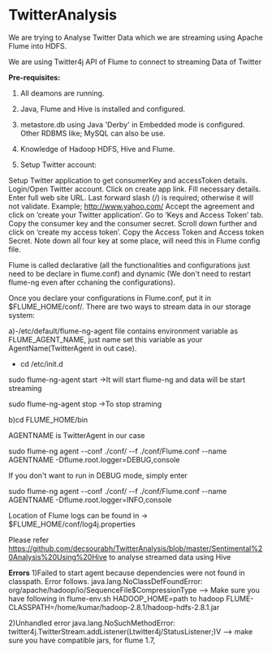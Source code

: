 # TwitterAnalysis

We are trying to Analyse Twitter Data which we are streaming using Apache Flume into HDFS.

We are using Twitter4j API of Flume to connect to streaming Data of Twitter


**Pre-requisites:**

1. All deamons are running.
2. Java, Flume and Hive is installed and configured.
3. metastore.db using Java 'Derby' in Embedded mode is configured. Other RDBMS like; MySQL can also be use.
4. Knowledge of Hadoop HDFS, Hive and Flume.


1. Setup Twitter account:

Setup Twitter application to get consumerKey and accessToken details.
Login/Open Twitter account.
Click on create app link.
Fill necessary details.
Enter full web site URL. Last forward slash (/) is required; otherwise it will not validate. Example; http://www.yahoo.com/
Accept the agreement and click on ‘create your Twitter application’.
Go to ‘Keys and Access Token’ tab.
Copy the consumer key and the consumer secret.
Scroll down further and click on ‘create my access token’.
Copy the Access Token and Access token Secret.
Note down all four key at some place, will need this in Flume config file.


Flume is called declarative (all the functionalities and configurations just need to be declare in flume.conf) and dynamic (We don't need to restart flume-ng even after cchaning the configurations).

Once you declare your configurations in Flume.conf, put it in $FLUME_HOME/conf/. There are two ways to stream data in our storage system:

a)-/etc/default/flume-ng-agent file contains environment variable as FLUME_AGENT_NAME, just name set this variable as your AgentName(TwitterAgent in out case).

- cd /etc/init.d

sudo flume-ng-agent start  ->It will start flume-ng and data will be start streaming

sudo flume-ng-agent stop   ->To stop straming

b)cd FLUME_HOME/bin

AGENTNAME is TwitterAgent in our case

sudo flume-ng agent --conf ./conf/ --f ./conf/Flume.conf --name AGENTNAME -Dflume.root.logger=DEBUG,console 

If you don't want to run in DEBUG mode, simply enter 

sudo flume-ng agent --conf ./conf/ --f ./conf/Flume.conf --name AGENTNAME -Dflume.root.logger=INFO,console


Location of Flume logs can be found in -> $FLUME_HOME/conf/log4j.properties


Please refer https://github.com/decsourabh/TwitterAnalysis/blob/master/Sentimental%20Analysis%20Using%20Hive to analyse streamed data using Hive






**Errors**
1)Failed to start agent because dependencies were not found in classpath. Error follows.
java.lang.NoClassDefFoundError: org/apache/hadoop/io/SequenceFile$CompressionType
 --> Make sure you have following in flume-env.sh
     HADOOP_HOME=path to hadoop
     FLUME-CLASSPATH=/home/kumar/hadoop-2.8.1/hadoop-hdfs-2.8.1.jar

2)Unhandled error
java.lang.NoSuchMethodError: twitter4j.TwitterStream.addListener(Ltwitter4j/StatusListener;)V
--> make sure you have compatible jars, for flume 1.7, 
